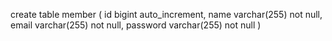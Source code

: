 create table member
(
id bigint auto_increment,
name varchar(255) not null,
email varchar(255) not null,
password varchar(255) not null
)